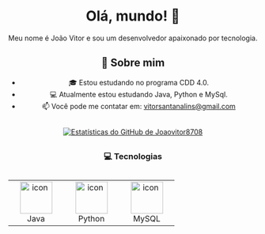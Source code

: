 <div align="center">

  # Olá, mundo! 👋

  Meu nome é João Vitor e sou um desenvolvedor apaixonado por tecnologia.

  ## 🚀 Sobre mim
  - 🎓 Estou estudando no programa CDD 4.0.
  - 💻 Atualmente estou estudando Java, Python e MySql.
  - 📫 Você pode me contatar em: [vitorsantanalins@gmail.com](mailto:vitorsantanalins@gmail.com)

  ##
  <a href="https://github.com/anuraghazra/github-readme-stats">
    <img src="https://github-readme-stats.vercel.app/api?username=Joaovitor8708&show_icons=true&theme=radical" alt="Estatísticas do GitHub de Joaovitor8708">
  </a>

 ## <h3>💻 Tecnologias</h3>

  <div style="display: flex; align-items: flex-start; align: center">
    <table align="center">
      <tr>
        <td align="center" width="96">
          <img src="https://techstack-generator.vercel.app/java-icon.svg" alt="icon" width="65" height="65" />
          <br>Java
        </td>
        <td align="center" width="96">
          <img src="https://techstack-generator.vercel.app/python-icon.svg" alt="icon" width="65" height="65" />
          <br>Python
        </td>
        <td align="center" width="96">
          <img src="https://techstack-generator.vercel.app/mysql-icon.svg" alt="icon" width="65" height="65" />
          <br>MySQL
        </td>
      </tr>
    </table>
  </div>

</div>
